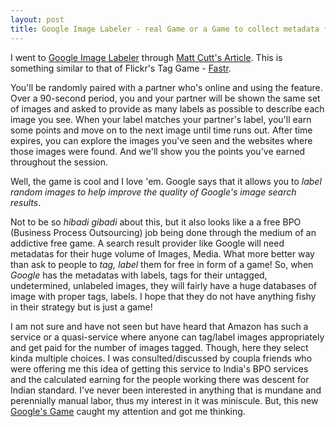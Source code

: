 ```yaml
---
layout: post
title: Google Image Labeler - real Game or a Game to collect metadata for their images?
---
```


I went to [Google Image Labeler](http://images.google.com/imagelabeler/) through [Matt Cutt's Article](http://www.mattcutts.com/blog/google-image-labeler-game/). This is something similar to that of Flickr's Tag Game - [Fastr](http://randomchaos.com/games/fastr/).

You'll be randomly paired with a partner who's online and using the feature. Over a 90-second period, you and your partner will be shown the same set of images and asked to provide as many labels as possible to describe each image you see. When your label matches your partner's label, you'll earn some points and move on to the next image until time runs out. After time expires, you can explore the images you've seen and the websites where those images were found. And we'll show you the points you've earned throughout the session.

Well, the game is cool and I love 'em. Google says that it allows you to *label random images to help improve the quality of Google's image search results*.

Not to be so _hibadi gibadi_ about this, but it also looks like a a free BPO (Business Process Outsourcing) job being done through the medium of an addictive free game. A search result provider like Google will need metadatas for their huge volume of Images, Media. What more better way than ask to people to *tag, label* them for free in form of a game! So, when *Google* has the metadatas with labels, tags for their untagged, undetermined, unlabeled images, they will fairly have a huge databases of image with proper tags, labels. I hope that they do not have anything fishy in their strategy but is just a game!

I am not sure and have not seen but have heard that Amazon has such a service or a quasi-service where anyone can tag/label images appropriately and get paid for the number of images tagged. Though, here they select kinda multiple choices. I was consulted/discussed by coupla friends who were offering me this idea of getting this service to India's BPO services and the calculated earning for the people working there was descent for Indian standard. I've never been interested in anything that is mundane and perennially manual labor, thus my interest in it was miniscule. But, this new [Google's Game](http://images.google.com/imagelabeler/) caught my attention and got me thinking.
